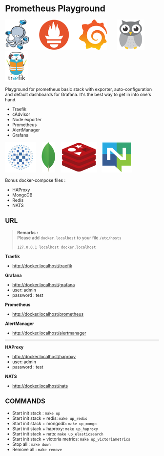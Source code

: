 # Prometheus Playground

![docker-compose](images/docker-compose.png)![Prometheus](images/prometheus.png)![Grafana](images/grafana.png)&nbsp;&nbsp;&nbsp;&nbsp;&nbsp;&nbsp;&nbsp;&nbsp;![cAdvisor](images/cadvisor.png)&nbsp;&nbsp;&nbsp;&nbsp;&nbsp;&nbsp;&nbsp;&nbsp;![Traefik](images/traefik.png)

Playground for prometheus basic stack with exporter, auto-configuration and default dashboards for Grafana. It's the best way to get in into one's hand.

* Traefik
* cAdvisor
* Node exporter
* Prometheus
* AlertManager
* Grafana

![HAProxy](images/haproxy.png)&nbsp;&nbsp;&nbsp;&nbsp;&nbsp;![MongoDB](images/mongodb.png)&nbsp;&nbsp;&nbsp;&nbsp;&nbsp;![Redis](images/redis.png)&nbsp;&nbsp;&nbsp;&nbsp;![NATS](images/nats.png)

Bonus docker-compose files :

* HAProxy
* MongoDB
* Redis
* NATS

## URL

> **Remarks :**<br>
> Please add `docker.localhost` to your file `/etc/hosts`<br>
>
> ```shell
> 127.0.0.1	localhost docker.localhost
> ```

**Traefik**
* http://docker.localhost/traefik

**Grafana**
* http://docker.localhost/grafana
* user: admin
* password : test

**Prometheus**
* http://docker.localhost/prometheus

**AlertManager**
* http://docker.localhost/alertmanager

--------------------------------------------------------------------------------

**HAProxy**
* http://docker.localhost/haproxy
* user: admin
* password : test

**NATS**
* http://docker.localhost/nats

## COMMANDS

* Start init stack : `make up`
* Start init stack + redis: `make up_redis`
* Start init stack + mongodb: `make up_mongo`
* Start init stack + haproxy: `make up_haproxy`
* Start init stack + nats: `make up_elasticsearch`
* Start init stack + victoria metrics: `make up_victoriametrics`
* Stop all : `make down`
* Remove all : `make remove`